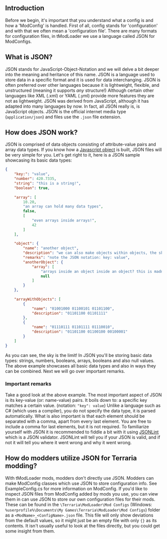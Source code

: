 ## Introduction
Before we begin, it's important that you understand what a config is and how a 'ModConfig' is handled. First of all, config stands for 'configuration' and with that we often mean a 'configuration file'. There are many formats for configuration files, in tModLoader we use a language called JSON for ModConfigs.

## What is JSON?
JSON stands for JavaScript-Object-Notation and we will delve a bit deeper into the meaning and heritance of this name. JSON is a language used to store data in a specific format and it is used for data interchanging. JSON is often preferred over other languages because it is lightweight, flexible, and unstructured (meaning it supports _any_ structure!) Although certain other languages like XML (.xml) or YAML (.yml) provide more features they are not as lightweight. JSON was derived from JavaScript, although it has adapted into many languages by now. In fact, all JSON really is, is JavaScript objects. JSON is the official internet media type (`application/json`) and files use the `.json` file extension.

## How does JSON work?
JSON is comprised of data objects consisting of attribute-value pairs and array data types. If you know how a [Javascript object](https://www.w3schools.com/js/js_objects.asp) is built, JSON files will be very simple for you. Let's get right to it, here is a JSON sample showcasing its basic data types:
```json
{
	"key:": "value",
	"number": 420.7335,
	"string": "this is a string!",
	"boolean": true,
	
	"array": [
		10.20,
		"an array can hold many data types",
		false, 
		[
			"even arrays inside arrays!",
			42
		]
	],
	
	"object": {
		"name": "another object",
		"description": "we can also make objects within objects, the sky is the limit",
		"remarks": "note the JSON notation: key: value",
		"anotherObject": {
			"array": [
				"arrays inside an object inside an object? this is madness!",
				null
			]
		}
	},
	
	"arrayWithObjects": [
		{
			"name": "01001000 01100101 01101100",
			"description": "01101100 01101111" 
		},
		{
			"name": "01110111 01101111 01110010",
			"description": "01101100 01100100 00100001"
		}
	]
}
```
As you can see, the sky is the limit!
In JSON you'll be storing basic data types: strings, numbers, booleans, arrays, booleans and also null values. The above example showcases all basic data types and also in ways they can be combined. Next we will go over important remarks.

### Important remarks
Take a good look at the above example. The most important aspect of JSON is its key-value (or: name-value) pairs. It boils down to: a specific key matches a certain value. (notation: `"key": value`) Unlike a language such as C# (which uses a compiler), you do not specify the data type, it is parsed automatically. What is also important is that each element should be separated with a comma, apart from every last element. You are free to include a comma for last elements, but it is not required. To familiarize yourself with JSON it is recommended to fiddle a bit with it using [JSONLint](https://jsonlint.com/) which is a JSON validator. JSONLint will tell you if your JSON is valid, and if not it will tell you where it went wrong and why it went wrong. 

## How do modders utilize JSON for Terraria modding?
With tModLoader mods, modders don't directly use JSON. Modders can make ModConfig classes which use JSON to store configuration info. See ExampleConfig.cs for more information on ModConfig. If you'd like to inspect JSON files from ModConfig added by mods you use, you can view them in can use JSON to store our own configuration files for their mods. These can be found in the `\Terraria\ModLoader\Mod Configs` (Windows: `%userprofile%\Documents\My Games\Terraria\ModLoader\Mod Configs`) folder as a `<ModName>_<ConfigName>.json` file. This file will only show deviations from the default values, so it might just be an empty file with only `{}` as its contents. It isn't usually useful to look at the files directly, but you could get some insight from them.